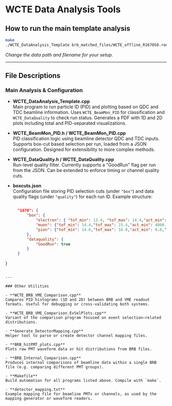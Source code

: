 
# WCTE Data Analysis Tools

## How to run the main template analysis

```bash
make
./WCTE_DataAnalysis_Template brb_matched_files/WCTE_offline_R1670S0.root boxcuts.json
```

*Change the data path and filename for your setup.*

---

## File Descriptions

### Main Analysis & Configuration

- **WCTE_DataAnalysis_Template.cpp**  
  Main program to run particle ID (PID) and plotting based on QDC and TDC beamline information. Uses `WCTE_BeamMon_PID` for classification and `WCTE_DataQuality` to check run status. Generates a PDF with 1D and 2D plots including total and PID-separated visualizations.

- **WCTE_BeamMon_PID.h / WCTE_BeamMon_PID.cpp**  
  PID classification logic using beamline detector QDC and TDC inputs. Supports box-cut based selection per run, loaded from a JSON configuration. Designed for extensibility to more complex methods.

- **WCTE_DataQuality.h / WCTE_DataQuality.cpp**  
  Run-level quality filter. Currently supports a "GoodRun" flag per run from the JSON. Can be extended to enforce timing or channel quality cuts.

- **boxcuts.json**  
  Configuration file storing PID selection cuts (under `"box"`) and data quality flags (under `"quality"`) for each run ID. Example structure:
  ```json
  
    "1670": {
        "box": {
            "electron": { "tof_min": 13.4, "tof_max": 14.4,"act_min": 9500.0,"act_max": 16500.0},
            "muon": {"tof_min": 14.4,"tof_max": 15.4,"act_min": 4000.0,"act_max": 11500.0},
            "pion": {"tof_min": 14.6,"tof_max": 16.0,"act_min": 0.0,"act_max": 2000.0}
        },
        "dataquality": {
            "GoodRun": true
        }
    }
}

  ```

---

### Other Utilities

- **WCTE_BRB_VME_Comparison.cpp**  
  Compares PID histograms (1D and 2D) between BRB and VME readout formats. Useful for debugging or cross-validating both systems.

- **WCTE_BRB_VME_Comparison_EvSelPlots.cpp**  
  Variant of the comparison program focused on event selection–related distributions.

- **Generate_DetectorMapping.cpp**  
  Helper tool to parse or create detector channel mapping files.

- **BRB_hitPMT_plots.cpp**  
  Plots raw PMT waveform data or hit distributions from BRB files.

- **BRB_Internal_Comparison.cpp**  
  Produces internal comparisons of beamline data within a single BRB file (e.g. comparing different PMT groups).

- **Makefile**  
  Build automation for all programs listed above. Compile with `make`.

- **detector_mapping.txt**  
  Example mapping file for beamline PMTs or channels, as used by the mapping generator or waveform readers.
